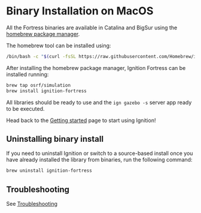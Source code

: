 # Binary Installation on MacOS

All the Fortress binaries are available in Catalina and BigSur using the
[homebrew package manager](https://brew.sh/).

The homebrew tool can be installed using:

```bash
/bin/bash -c "$(curl -fsSL https://raw.githubusercontent.com/Homebrew/install/master/install.sh)"
```

After installing the homebrew package manager, Ignition Fortress can be installed running:

```bash
brew tap osrf/simulation
brew install ignition-fortress
```

All libraries should be ready to use and the `ign gazebo -s` server app ready to be executed.

Head back to the [Getting started](getstarted)
page to start using Ignition!

## Uninstalling binary install

If you need to uninstall Ignition or switch to a source-based install once you
have already installed the library from binaries, run the following command:

```bash
brew uninstall ignition-fortress
```

## Troubleshooting

See [Troubleshooting](troubleshooting.md#macos)
